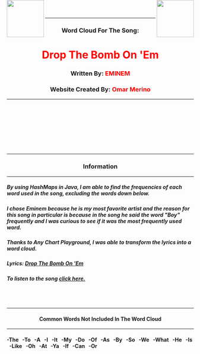 <html>
	<head>
		<title>Eminem Word Cloud</title>
		<script src="https://cdn.anychart.com/releases/v8/js/anychart-base.min.js"></script>
		<script src="https://cdn.anychart.com/releases/v8/js/anychart-tag-cloud.min.js"></script>
		<style>
			html, body, #container {
			width: 100%
			height: 100%
			margin: 0;
			padding: 0;
			}
		</style>
	</head>
	<body>
		<img src="eminem.bmp" width="100px" length="100px" align="left">
		<img src="eminem.bmp" width="100px" length="100px" align="right"><br>
		&nbsp; <br>
		<center>
		<hr>
		<h3>Word Cloud For The Song:</h3>
		<h1><font color="red">Drop The Bomb On 'Em</font> </h1>
		<h3>Written By: <font color="red">EMINEM</font> </h3>
		<h3>Website Created By: <font color="red">Omar Merino</font> </h3>
		<hr>
		<br><br><br><br><br>
		<div id="container"></div>
			<script>
				anychart.onDocumentReady(function(){
					var data = [
						{"x": "on", "value": 35, category: "30-39"},
						{"x": "boy", "value": 32, category: "30-39"},
						{"x": "bomb", "value": 26, category: "20-29"},
						{"x": "drop", "value": 25, category: "20-29"},
						{"x": "you", "value": 23, category: "20-29"},
						{"x": "don't", "value": 20, category: "20-29"},						
						{"x": "me", "value": 20, category: "20-29"},
						{"x": "and", "value": 19, category: "10-19"},
						{"x": "please", "value": 18, category: "10-19"},
						{"x": "no", "value": 17, category: "10-19"},
						{"x": "i'm", "value": 15, category: "10-19"},
						{"x": "'em", "value": 13, category: "10-19"},
						{"x": "ain't", "value": 11, category: "10-19"},
						{"x": "in", "value": 9, category: "1-9"},
						{"x": "fucking", "value": 8, category: "1-9"},
						{"x": "shady", "value": 8, category: "1-9"},
						{"x": "beef", "value": 7, category: "1-9"},
						{"x": "yeah", "value": 7, category: "1-9"},
						{"x": "see", "value": 7, category: "1-9"},
						{"x": "you're", "value": 7, category: "1-9"},
						{"x": "reason", "value": 6, category: "1-9"},
						{"x": "want", "value": 6, category: "1-9"},
						{"x": "them", "value": 6, category: "1-9"},
						{"x": "dogs", "value": 6, category: "1-9"},
						{"x": "up", "value": 6, category: "1-9"},
						{"x": "for", "value": 6, category: "1-9"},
						{"x": "sic", "value": 6, category: "1-9"},
						{"x": "doggone", "value": 6, category: "1-9"},
						{"x": "that", "value": 5, category: "1-9"},
						{"x": "got", "value": 4, category: "1-9"},
						{"x": "little", "value": 4, category: "1-9"},
						{"x": "just", "value": 4, category: "1-9"},
						{"x": "better", "value": 4, category: "1-9"},
						{"x": "your", "value": 3, category: "1-9"},
						{"x": "buh", "value": 3, category: "1-9"},
						{"x": "this", "value": 3, category: "1-9"},
						{"x": "not", "value": 3, category: "1-9"},
						{"x": "with", "value": 3, category: "1-9"},
						{"x": "get", "value": 3, category: "1-9"},
						{"x": "than", "value": 3, category: "1-9"},
						{"x": "bitch", "value": 3, category: "1-9"},
						{"x": "real", "value": 3, category: "1-9"},
						{"x": "who", "value": 3, category: "1-9"},
						{"x": "about", "value": 2, category: "1-9"},
						{"x": "boys", "value": 2, category: "1-9"},
						{"x": "doesn't", "value": 2, category: "1-9"},
						{"x": "does", "value": 2, category: "1-9"},
						{"x": "think", "value": 2, category: "1-9"},
						{"x": "shit", "value": 2, category: "1-9"},
						{"x": "god", "value": 2, category: "1-9"},
						{"x": "but", "value": 2, category: "1-9"},
						{"x": "zero", "value": 2, category: "1-9"},
						{"x": "til", "value": 2, category: "1-9"},
						{"x": "yourself", "value": 2, category: "1-9"},
						{"x": "wire", "value": 2, category: "1-9"},
						{"x": "know", "value": 2, category: "1-9"},
						{"x": "some", "value": 2, category: "1-9"},
						{"x": "go", "value": 2, category: "1-9"},
						{"x": "was", "value": 2, category: "1-9"},
						{"x": "i'll", "value": 2, category: "1-9"},
						{"x": "there", "value": 2, category: "1-9"},
						{"x": "when", "value": 2, category: "1-9"},
						{"x": "put", "value": 2, category: "1-9"},
						{"x": "problem", "value": 2, category: "1-9"},
						{"x": "nothing", "value": 2, category: "1-9"},
						{"x": "even", "value": 2, category: "1-9"},
						{"x": "spot", "value": 2, category: "1-9"},
						{"x": "have", "value": 2, category: "1-9"},
						{"x": "sound", "value": 2, category: "1-9"},
						{"x": "blow", "value": 2, category: "1-9"},
						{"x": "all", "value": 2, category: "1-9"},
						{"x": "it's", "value": 2, category: "1-9"},
						{"x": "fill", "value": 2, category: "1-9"},
						{"x": "voyage", "value": 2, category: "1-9"},
						{"x": "point", "value": 2, category: "1-9"},
						{"x": "say", "value": 2, category: "1-9"},
						{"x": "prepare", "value": 1, category: "1-9"},
						{"x": "parasail", "value": 1, category: "1-9"},
						{"x": "ring", "value": 1, category: "1-9"},
						{"x": "what's", "value": 1, category: "1-9"},
						{"x": "ship", "value": 1, category: "1-9"},
						{"x": "couldn't", "value": 1, category: "1-9"},
						{"x": "marinate", "value": 1, category: "1-9"},
						{"x": "stilts", "value": 1, category: "1-9"},
						{"x": "meds", "value": 1, category: "1-9"},
						{"x": "mccoy", "value": 1, category: "1-9"},
						{"x": "jar", "value": 1, category: "1-9"},
						{"x": "sweater", "value": 1, category: "1-9"},
						{"x": "tales", "value": 1, category: "1-9"},
						{"x": "fairy", "value": 1, category: "1-9"},
						{"x": "rap", "value": 1, category: "1-9"},
						{"x": "storyboard", "value": 1, category: "1-9"},
						{"x": "party's", "value": 1, category: "1-9"},
						{"x": "aftermath", "value": 1, category: "1-9"},
						{"x": "seat", "value": 1, category: "1-9"},
						{"x": "stop", "value": 1, category: "1-9"},
						{"x": "rings", "value": 1, category: "1-9"},
						{"x": "wield", "value": 1, category: "1-9"},
						{"x": "dealt", "value": 1, category: "1-9"},
						{"x": "beware", "value": 1, category: "1-9"},
						{"x": "telling", "value": 1, category: "1-9"},
						{"x": "deal", "value": 1, category: "1-9"},
						{"x": "fact", "value": 1, category: "1-9"},
						{"x": "bells", "value": 1, category: "1-9"},
						{"x": "turn", "value": 1, category: "1-9"},
						{"x": "giving", "value": 1, category: "1-9"},
						{"x": "seen", "value": 1, category: "1-9"},
						{"x": "incubators", "value": 1, category: "1-9"},
						{"x": "characters", "value": 1, category: "1-9"},
						{"x": "how", "value": 1, category: "1-9"},
						{"x": "fresher", "value": 1, category: "1-9"},
						{"x": "brah", "value": 1, category: "1-9"},
						{"x": "detroit", "value": 1, category: "1-9"},
						{"x": "close", "value": 1, category: "1-9"},
						{"x": "foot", "value": 1, category: "1-9"},
						{"x": "kids", "value": 1, category: "1-9"},
						{"x": "wouldn't", "value": 1, category: "1-9"},
						{"x": "star", "value": 1, category: "1-9"},
						{"x": "one", "value": 1, category: "1-9"},
						{"x": "black", "value": 1, category: "1-9"},
						{"x": "shoes", "value": 1, category: "1-9"},
						{"x": "stay", "value": 1, category: "1-9"},
						{"x": "pull", "value": 1, category: "1-9"},
						{"x": "fly", "value": 1, category: "1-9"},
						{"x": "kick", "value": 1, category: "1-9"},
						{"x": "stage", "value": 1, category: "1-9"},
						{"x": "micheal", "value": 1, category: "1-9"},
						{"x": "grab", "value": 1, category: "1-9"},
						{"x": "open", "value": 1, category: "1-9"},
						{"x": "did", "value": 1, category: "1-9"},
						{"x": "wheels", "value": 1, category: "1-9"},
						{"x": "stringer", "value": 1, category: "1-9"},
						{"x": "killjoys", "value": 1, category: "1-9"},
						{"x": "run", "value": 1, category: "1-9"},
						{"x": "down", "value": 1, category: "1-9"},
						{"x": "bet", "value": 1, category: "1-9"},
						{"x": "red", "value": 1, category: "1-9"},
						{"x": "tie", "value": 1, category: "1-9"},
						{"x": "mother", "value": 1, category: "1-9"},
						{"x": "royals", "value": 1, category: "1-9"},
						{"x": "later", "value": 1, category: "1-9"},
						{"x": "par", "value": 1, category: "1-9"},
						{"x": "last", "value": 1, category: "1-9"},
						{"x": "sink", "value": 1, category: "1-9"},
						{"x": "storybook", "value": 1, category: "1-9"},
						{"x": "deshaun", "value": 1, category: "1-9"},
						{"x": "zilch", "value": 1, category: "1-9"},
						{"x": "foyer", "value": 1, category: "1-9"},
						{"x": "straw", "value": 1, category: "1-9"},
						{"x": "beirut", "value": 1, category: "1-9"},
						{"x": "never", "value": 1, category: "1-9"},
						{"x": "name", "value": 1, category: "1-9"},
						{"x": "sing", "value": 1, category: "1-9"},
						{"x": "omar", "value": 1, category: "1-9"},
						{"x": "bonfire", "value": 1, category: "1-9"},
						{"x": "freddy", "value": 1, category: "1-9"},
						{"x": "father", "value": 1, category: "1-9"},
						{"x": "show", "value": 1, category: "1-9"},
						{"x": "back", "value": 1, category: "1-9"},
						{"x": "that's", "value": 1, category: "1-9"},
						{"x": "whore", "value": 1, category: "1-9"},
						{"x": "marinara", "value": 1, category: "1-9"},
						{"x": "shot", "value": 1, category: "1-9"},
						{"x": "getting", "value": 1, category: "1-9"},
						{"x": "behave", "value": 1, category: "1-9"},
						{"x": "drops", "value": 1, category: "1-9"},
						{"x": "plot", "value": 1, category: "1-9"},
						{"x": "now", "value": 1, category: "1-9"},
						{"x": "hard", "value": 1, category: "1-9"},
						{"x": "stomp", "value": 1, category: "1-9"},
						{"x": "tank", "value": 1, category: "1-9"},
						{"x": "lyrics", "value": 1, category: "1-9"},
						{"x": "over", "value": 1, category: "1-9"},
						{"x": "mistake", "value": 1, category: "1-9"},
						{"x": "wearing", "value": 1, category: "1-9"},
						{"x": "coke", "value": 1, category: "1-9"},
						{"x": "charbroiler", "value": 1, category: "1-9"},
						{"x": "fictitional", "value": 1, category: "1-9"},
						{"x": "pair", "value": 1, category: "1-9"},
						{"x": "equal", "value": 1, category: "1-9"},
						{"x": "avoid", "value": 1, category: "1-9"},
						{"x": "gate", "value": 1, category: "1-9"},
						{"x": "r&r", "value": 1, category: "1-9"},
						{"x": "bounce", "value": 1, category: "1-9"},
						{"x": "told", "value": 1, category: "1-9"},
						{"x": "beefing", "value": 1, category: "1-9"},
						{"x": "doper", "value": 1, category: "1-9"},
						{"x": "whole", "value": 1, category: "1-9"},
						{"x": "sick", "value": 1, category: "1-9"},
						{"x": "hell", "value": 1, category: "1-9"},
						{"x": "america", "value": 1, category: "1-9"},
						{"x": "whoop-ass", "value": 1, category: "1-9"},
						{"x": "else", "value": 1, category: "1-9"},
						{"x": "proof", "value": 1, category: "1-9"},
						{"x": "cowboys", "value": 1, category: "1-9"},
						{"x": "hey", "value": 1, category: "1-9"},
						{"x": "crown", "value": 1, category: "1-9"},
						{"x": "there's", "value": 1, category: "1-9"},
						{"x": "zip", "value": 1, category: "1-9"},
						{"x": "it'll", "value": 1, category: "1-9"},
						{"x": "alloys", "value": 1, category: "1-9"},
						{"x": "hell", "value": 1, category: "1-9"},
						{"x": "bumbaclot", "value": 1, category: "1-9"},
						{"x": "belt", "value": 1, category: "1-9"},
						{"x": "kenard", "value": 1, category: "1-9"},
						{"x": "made", "value": 1, category: "1-9"},
						{"x": "mister", "value": 1, category: "1-9"},
						{"x": "tomorrow", "value": 1, category: "1-9"},
						{"x": "holton", "value": 1, category: "1-9"},
						{"x": "destroy", "value": 1, category: "1-9"},
						{"x": "come", "value": 1, category: "1-9"},
						{"x": "sayonara", "value": 1, category: "1-9"},
						{"x": "agree", "value": 1, category: "1-9"},
						{"x": "bell", "value": 1, category: "1-9"},
						{"x": "hoping", "value": 1, category: "1-9"},
						{"x": "ever", "value": 1, category: "1-9"},
						{"x": "itself", "value": 1, category: "1-9"},
						{"x": "bringing", "value": 1, category: "1-9"},
						{"x": "shield", "value": 1, category: "1-9"},
						{"x": "steel", "value": 1, category: "1-9"},
						{"x": "mom's", "value": 1, category: "1-9"},
						{"x": "nada", "value": 1, category: "1-9"},
						{"x": "fuck", "value": 1, category: "1-9"},
						{"x": "settle", "value": 1, category: "1-9"},
						{"x": "barbed", "value": 1, category: "1-9"},
						{"x": "out", "value": 1, category: "1-9"},
						{"x": "rock", "value": 1, category: "1-9"},
						{"x": "tom", "value": 1, category: "1-9"},
						{"x": "ghost", "value": 1, category: "1-9"},
						{"x": "fall", "value": 1, category: "1-9"},
						{"x": "noise", "value": 1, category: "1-9"},
						{"x": "place", "value": 1, category: "1-9"},
						{"x": "can't", "value": 1, category: "1-9"},
						{"x": "more", "value": 1, category: "1-9"},
						{"x": "draw", "value": 1, category: "1-9"},
						{"x": "kill", "value": 1, category: "1-9"},
						{"x": "off", "value": 1, category: "1-9"},
						{"x": "cheddar", "value": 1, category: "1-9"},
						{"x": "stink", "value": 1, category: "1-9"},
						{"x": "soldier", "value": 1, category: "1-9"},
						{"x": "jinx", "value": 1, category: "1-9"},
						{"x": "ferris", "value": 1, category: "1-9"},
						{"x": "apology", "value": 1, category: "1-9"},
						{"x": "shredder", "value": 1, category: "1-9"},
						{"x": "haha", "value": 1, category: "1-9"},
						{"x": "pants", "value": 1, category: "1-9"},
						{"x": "fiction", "value": 1, category: "1-9"},
						{"x": "tell", "value": 1, category: "1-9"},
						{"x": "fuckers", "value": 1, category: "1-9"},
						{"x": "sod", "value": 1, category: "1-9"},
						{"x": "smile", "value": 1, category: "1-9"},
						{"x": "sawyer", "value": 1, category: "1-9"},
						{"x": "hit", "value": 1, category: "1-9"},
						{"x": "his", "value": 1, category: "1-9"},
						{"x": "dre", "value": 1, category: "1-9"},
						{"x": "whether", "value": 1, category: "1-9"},
						{"x": "hero's", "value": 1, category: "1-9"},
						{"x": "trampoline", "value": 1, category: "1-9"},
						{"x": "sedative", "value": 1, category: "1-9"},
						{"x": "day", "value": 1, category: "1-9"},
						{"x": "floats", "value": 1, category: "1-9"},
						{"x": "telegrams", "value": 1, category: "1-9"},
						{"x": "didn't", "value": 1, category: "1-9"},
						{"x": "accepted", "value": 1, category: "1-9"},
						{"x": "vendettas", "value": 1, category: "1-9"},
						{"x": "water", "value": 1, category: "1-9"},
						{"x": "most", "value": 1, category: "1-9"},
						{"x": "spinks", "value": 1, category: "1-9"},
						{"x": "fraud", "value": 1, category: "1-9"},
						{"x": "were", "value": 1, category: "1-9"},
						{"x": "we're", "value": 1, category: "1-9"},
						{"x": "try", "value": 1, category: "1-9"},
						{"x": "grater", "value": 1, category: "1-9"},
						{"x": "send", "value": 1, category: "1-9"},
						{"x": "bon", "value": 1, category: "1-9"},
						{"x": "here", "value": 1, category: "1-9"},
						{"x": "captain", "value": 1, category: "1-9"},
						{"x": "around", "value": 1, category: "1-9"},
						{"x": "scalp", "value": 1, category: "1-9"},
						{"x": "alarm", "value": 1, category: "1-9"},
						{"x": "saying", "value": 1, category: "1-9"},
						{"x": "said", "value": 1, category: "1-9"},
						{"x": "make", "value": 1, category: "1-9"},
						{"x": "lawyer", "value": 1, category: "1-9"},
						{"x": "grinder", "value": 1, category: "1-9"},
						{"x": "grave", "value": 1, category: "1-9"},
						{"x": "chef", "value": 1, category: "1-9"},
						{"x": "boyardee", "value": 1, category: "1-9"},
						{"x": "voids", "value": 1, category: "1-9"},
						{"x": "haters", "value": 1, category: "1-9"},
						{"x": "someone", "value": 1, category: "1-9"},
						{"x": "coming", "value": 1, category: "1-9"}
					];
					var chart = anychart.tagCloud(data);
					chart.title('Words Used In The Song(With Frequencies)')
					chart.angles([0, 45, 90])
					chart.colorRange(true);
					chart.colorRange().length('80%');
					chart.container("container");
					chart.draw();
				});
			</script>
		<br><br>
		<hr><h3>Information</h3><hr>
		</center>
		<h5>By using HashMaps in Java, I am able to find the frequencies of each word used in the song, excluding the words down below.</h5>
		<h5>I chose Eminem because he is my most favorite artist and the reason for this song in particular is because in the song he said the word "Boy" frequently and I was curious to see if it was the most frequently used word.</h5>
		<h5>Thanks to Any Chart Playground, I was able to transform the lyrics into a word cloud.</h5>
		<h5>Lyrics: <a href="https://genius.com/Eminem-drop-the-bomb-on-em-lyrics">Drop The Bomb On 'Em</a></h5>
		<h5>To listen to the song <a href="https://www.youtube.com/watch?v=kh4hb01_weQ">click here.</a></h5>
		<center>
		<br><br>
		<hr>
		<h4>Common Words Not Included In The Word Cloud</h4>
		<hr>
		</center>
		<h4>-The &nbsp; -To &nbsp; -A &nbsp; -I &nbsp; -It &nbsp; -My &nbsp; -Do &nbsp; 
		-Of &nbsp; -As &nbsp; -By &nbsp; -So &nbsp; -We &nbsp; -What &nbsp; 
		-He &nbsp; -Is &nbsp; -Like &nbsp; -Oh &nbsp; -At &nbsp; -Ya &nbsp; 
		-If &nbsp; -Can &nbsp; -Or</h4>
	</body>
</html>

